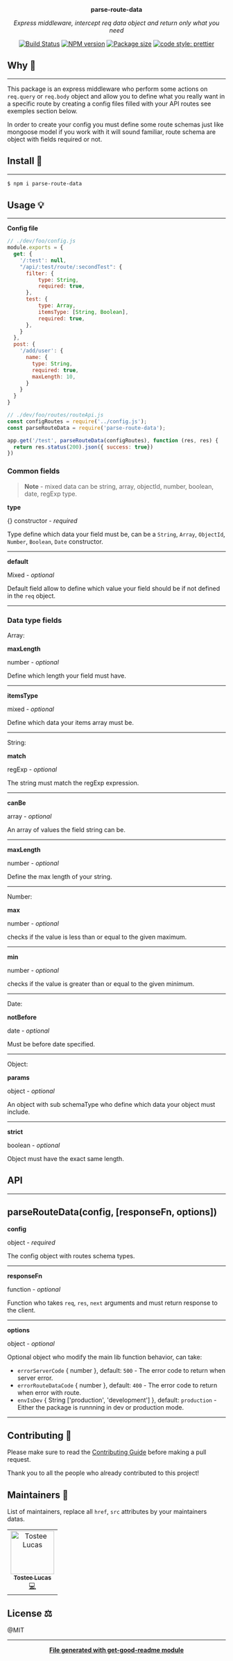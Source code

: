 <div align="center">
  <br>
  <br>
  <p>
    <b>parse-route-data</b>
  </p>
  <p>
     <i>Express middleware, intercept req data object and return only what you need</i>
  </p>
  <p>

[![Build Status](https://travis-ci.com/luctst/parse-route-data.svg?branch=master)](https://travis-ci.com/luctst/parse-route-data)
[![NPM version](https://img.shields.io/npm/v/parse-route-data?style=flat-square)](https://img.shields.io/npm/v/parse-route-data?style=flat-square)
[![Package size](https://img.shields.io/bundlephobia/min/parse-route-data)](https://img.shields.io/bundlephobia/min/parse-route-data)
[![code style: prettier](https://img.shields.io/badge/code_style-prettier-ff69b4.svg?style=flat-square)](https://github.com/prettier/prettier)
  </p>
</div>

## Why 🤔
---
This package is an express middleware who perform some actions on `req.query` or `req.body` object and allow you to define what you really want in a specific route by creating a config files filled with your API routes see exemples section below.

In order to create your config you must define some route schemas just like mongoose model if you work with it will sound familiar, route schema are object with fields required or not.

## Install 🐙
---
```bash
$ npm i parse-route-data
```

## Usage 💡
---
**Config file**
```js
// ./dev/foo/config.js
module.exports = {
  get: {
    '/:test': null,
    "/api/:test/route/:secondTest": {
      filter: {
          type: String,
          required: true,
      },
      test: {
          type: Array,
          itemsType: [String, Boolean],
          required: true,
      },
    }
  },
  post: {
    '/add/user': {
      name: {
        type: String,
        required: true,
        maxLength: 10,
      }
    }
  }
}
```

```js
// ./dev/foo/routes/routeApi.js
const configRoutes = require('../config.js');
const parseRouteData = require('parse-route-data');

app.get('/test', parseRouteData(configRoutes), function (res, res) {
  return res.status(200).json({ success: true})
})
```

### Common fields
> **Note** - mixed data can be string, array, objectId, number, boolean, date, regExp type.

**type**

{} constructor - *required*

Type define which data your field must be, can be a `String`, `Array`, `ObjectId`, `Number`, `Boolean`, `Date` constructor.

---

**default**

Mixed - *optional*

Default field allow to define which value your field should be if not defined in the `req` object.

---

### Data type fields

Array:

**maxLength**

number - *optional*

Define which length your field must have.

---

**itemsType**

mixed - *optional*

Define which data your items array must be.

---

String:

**match**

regExp - *optional*

The string must match the regExp expression.

---

**canBe**

array - *optional*

An array of values the field string can be.

---

**maxLength**

number - *optional*

Define the max length of your string.

---

Number:

**max**

number - *optional*

checks if the value is less than or equal to the given maximum.

---

**min**

number - *optional*

checks if the value is greater than or equal to the given minimum.

---

Date:

**notBefore**

date - *optional*

Must be before date specified.

---

Object:

**params**

object - *optional*

An object with sub schemaType who define which data your object must include.

---

**strict**

boolean - *optional*

Object must have the exact same length.

## API
---
## parseRouteData(config, [responseFn, options])

**config**

object - *required*

The config object with routes schema types.

---

**responseFn**

function - *optional*

Function who takes `req`, `res`, `next` arguments and must return response to the client.

---

**options**

object - *optional*

Optional object who modify the main lib function behavior, can take:

* `errorServerCode` { number }, default: `500` - The error code to return when server error.
* `errorRouteDataCode` { number }, default: `400` - The error code to return when error with route. 
* `envIsDev` { String ['production', 'development'] }, default: `production` - Either the package is runnning in dev or production mode.

---

## Contributing 🍰
Please make sure to read the [Contributing Guide]() before making a pull request.

Thank you to all the people who already contributed to this project!

## Maintainers 👷
List of maintainers, replace all `href`, `src` attributes by your maintainers datas.
<table>
  <tr>
    <td align="center"><a href="https://lucastostee.now.sh/"><img src="https://avatars3.githubusercontent.com/u/22588842?s=460&v=4" width="100px;" alt="Tostee Lucas"/><br /><sub><b>Tostee Lucas</b></sub></a><br /><a href="#" title="Code">💻</a></td>
  </tr>
</table>

## License ⚖️
@MIT

---
<div align="center">
	<b>
		<a href="https://www.npmjs.com/package/get-good-readme">File generated with get-good-readme module</a>
	</b>
</div>
